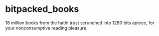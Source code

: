 # bitpacked_books
18 million books from the hathi trust scrunched into 1280 bits apiece, for your nonconsumptive reading pleasure.
